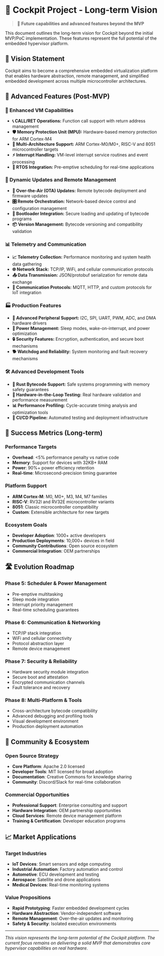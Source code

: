 # 🚁 Cockpit Project - Long-term Vision

> 🔮 **Future capabilities and advanced features beyond the MVP**

This document outlines the long-term vision for Cockpit beyond the initial MVP/PoC implementation. These features represent the full potential of the embedded hypervisor platform.

## 🌟 Vision Statement

Cockpit aims to become a comprehensive embedded virtualization platform that enables hardware abstraction, remote management, and simplified embedded development across multiple microcontroller architectures.

## 🚀 Advanced Features (Post-MVP)

### **🧠 Enhanced VM Capabilities**
*   **📞 CALL/RET Operations:** Function call support with return address management
*   **🛡️ Memory Protection Unit (MPU):** Hardware-based memory protection for ARM Cortex-M4
*   **🔄 Multi-Architecture Support:** ARM Cortex-M0/M0+, RISC-V and 8051 microcontroller targets
*   **⚡ Interrupt Handling:** VM-level interrupt service routines and event processing
*   **🔀 RTOS Integration:** Pre-emptive scheduling for real-time applications

### **📡 Dynamic Updates and Remote Management**
*   **🔄 Over-the-Air (OTA) Updates:** Remote bytecode deployment and firmware updates
*   **🎛️ Remote Orchestration:** Network-based device control and configuration management
*   **🥾 Bootloader Integration:** Secure loading and updating of bytecode programs
*   **📦 Version Management:** Bytecode versioning and compatibility validation

### **📊 Telemetry and Communication**
*   **📈 Telemetry Collection:** Performance monitoring and system health data gathering
*   **🌐 Network Stack:** TCP/IP, WiFi, and cellular communication protocols
*   **📤 Data Transmission:** JSON/protobuf serialization for remote data exchange
*   **🔗 Communication Protocols:** MQTT, HTTP, and custom protocols for IoT integration

### **🏭 Production Features**
*   **🚀 Advanced Peripheral Support:** I2C, SPI, UART, PWM, ADC, and DMA hardware drivers
*   **🔋 Power Management:** Sleep modes, wake-on-interrupt, and power optimization
*   **🔒 Security Features:** Encryption, authentication, and secure boot mechanisms
*   **🐕 Watchdog and Reliability:** System monitoring and fault recovery mechanisms

### **🛠️ Advanced Development Tools**
*   **🦀 Rust Bytecode Support:** Safe systems programming with memory safety guarantees
*   **🔬 Hardware-in-the-Loop Testing:** Real hardware validation and performance measurement
*   **📊 Performance Profiling:** Cycle-accurate timing analysis and optimization tools
*   **🔄 CI/CD Pipeline:** Automated testing and deployment infrastructure

## 🎯 Success Metrics (Long-term)

### **Performance Targets**
- **Overhead**: <5% performance penalty vs native code
- **Memory**: Support for devices with 32KB+ RAM
- **Power**: 90%+ power efficiency retention
- **Real-time**: Microsecond-precision timing guarantee

### **Platform Support**
- **ARM Cortex-M**: M0, M0+, M3, M4, M7 families
- **RISC-V**: RV32I and RV32E microcontroller variants  
- **8051**: Classic microcontroller compatibility
- **Custom**: Extensible architecture for new targets

### **Ecosystem Goals**
- **Developer Adoption**: 1000+ active developers
- **Production Deployments**: 10,000+ devices in field
- **Community Contributions**: Open source ecosystem
- **Commercial Integration**: OEM partnerships

## 🛣️ Evolution Roadmap

### **Phase 5: Scheduler & Power Management**
- Pre-emptive multitasking
- Sleep mode integration
- Interrupt priority management
- Real-time scheduling guarantees

### **Phase 6: Communication & Networking**
- TCP/IP stack integration
- WiFi and cellular connectivity
- Protocol abstraction layer
- Remote device management

### **Phase 7: Security & Reliability**
- Hardware security module integration
- Secure boot and attestation
- Encrypted communication channels
- Fault tolerance and recovery

### **Phase 8: Multi-Platform & Tools**
- Cross-architecture bytecode compatibility
- Advanced debugging and profiling tools
- Visual development environment
- Production deployment automation

## 🤝 Community & Ecosystem

### **Open Source Strategy**
- **Core Platform**: Apache 2.0 licensed
- **Developer Tools**: MIT licensed for broad adoption
- **Documentation**: Creative Commons for knowledge sharing
- **Community**: Discord/Slack for real-time collaboration

### **Commercial Opportunities**
- **Professional Support**: Enterprise consulting and support
- **Hardware Integration**: OEM partnership opportunities
- **Cloud Services**: Remote device management platform
- **Training & Certification**: Developer education programs

## 📈 Market Applications

### **Target Industries**
- **IoT Devices**: Smart sensors and edge computing
- **Industrial Automation**: Factory automation and control
- **Automotive**: ECU development and testing
- **Aerospace**: Satellite and drone applications
- **Medical Devices**: Real-time monitoring systems

### **Value Propositions**
- **Rapid Prototyping**: Faster embedded development cycles
- **Hardware Abstraction**: Vendor-independent software
- **Remote Management**: Over-the-air updates and monitoring
- **Safety & Security**: Isolated execution environments

---

*This vision represents the long-term potential of the Cockpit platform. The current focus remains on delivering a solid MVP that demonstrates core hypervisor capabilities on real hardware.*